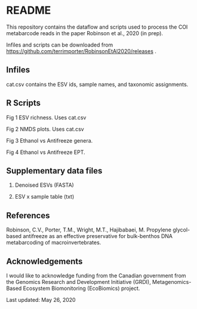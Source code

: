 # README

This repository contains the dataflow and scripts used to process the COI metabarcode reads in the paper Robinson et al., 2020 (in prep).

Infiles and scripts can be downloaded from https://github.com/terrimporter/RobinsonEtAl2020/releases .

## Infiles

cat.csv contains the ESV ids, sample names, and taxonomic assignments.  

## R Scripts

Fig 1 ESV richness.  Uses cat.csv

Fig 2 NMDS plots.  Uses cat.csv

Fig 3 Ethanol vs Antifreeze genera.

Fig 4 Ethanol vs Antifreeze EPT.

## Supplementary data files

1. Denoised ESVs (FASTA)

2. ESV x sample table (txt)

## References

Robinson, C.V., Porter, T.M., Wright, M.T., Hajibabaei, M.  Propylene glycol-based antifreeze as an effective preservative for bulk-benthos DNA metabarcoding of macroinvertebrates.

## Acknowledgements

I would like to acknowledge funding from the Canadian government from the Genomics Research and Development Initiative (GRDI), Metagenomics-Based Ecosystem Biomonitoring (EcoBiomics) project.

Last updated: May 26, 2020
